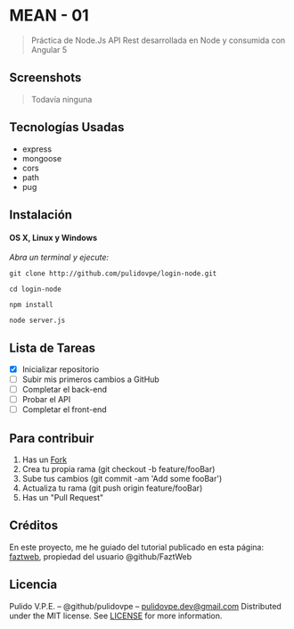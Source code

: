# MEAN - 01
> Práctica de Node.Js 
> API Rest desarrollada en Node y consumida con Angular 5

## Screenshots
> Todavía ninguna

## Tecnologías Usadas

- express
- mongoose
- cors
- path
- pug

## Instalación
#### OS X, Linux y Windows
*Abra un terminal y ejecute:*
```ShellSession
git clone http://github.com/pulidovpe/login-node.git
```
```ShellSession
cd login-node
```
```ShellSession
npm install
```
```ShellSession
node server.js
```
## Lista de Tareas

- [x] Inicializar repositorio
- [ ] Subir mis primeros cambios a GitHub
- [ ] Completar el back-end
- [ ] Probar el API
- [ ] Completar el front-end

## Para contribuir

1. Has un [Fork](https://github.com/pulidovpe/login-node/fork)
2. Crea tu propia rama (git checkout -b feature/fooBar)
3. Sube tus cambios (git commit -am 'Add some fooBar')
4. Actualiza tu rama (git push origin feature/fooBar)
5. Has un "Pull Request"


## Créditos
En este proyecto, me he guiado del tutorial publicado en esta página:
[faztweb](http://www.faztweb.com/tutorial/crud-mean-angular-5), propiedad del usuario @github/FaztWeb

## Licencia
Pulido V.P.E. – @github/pulidovpe – pulidovpe.dev@gmail.com
Distributed under the MIT license. See [LICENSE](LICENSE) for more information.